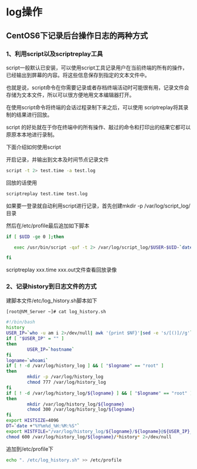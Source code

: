 # log操作

## CentOS6下记录后台操作日志的两种方式

### **1、利用script以及scriptreplay工具**

script一般默认已安装，可以使用script工具记录用户在当前终端的所有的操作，已经输出到屏幕的内容。将这些信息保存到指定的文本文件中。 

也就是说，script命令在你需要记录或者存档终端活动时可能很有用，记录文件会存储为文本文件，所以可以很方便地用文本编辑器打开。 

在使用script命令将终端的会话过程录制下来之后，可以使用 scriptreplay将其录制的结果进行回放。 

script 的好处就在于你在终端中的所有操作、敲过的命令和打印出的结果它都可以原原本本地进行录制。

下面介绍如何使用script

开启记录，并输出到文本及时间节点记录文件

```bash
script -t 2> test.time -a test.log
```

回放的话使用

```bash
scriptreplay test.time test.log
```

如果要一登录就自动利用script进行记录，首先创建mkdir -p /var/log/script_log/目录

然后在/etc/profile最后追加如下脚本

```bash
if [ $UID -ge 0 ];then

   exec /usr/bin/script -qaf -t 2> /var/log/script_log/$USER-$UID-`date +%Y%m%d%H%M`.time -a /var/log/script_log/$USER-$UID-`date +%Y%m%d%H%M`.out

fi
```

scriptreplay xxx.time xxx.out文件查看回放录像

### **2、记录history到日志文件的方式**

建脚本文件/etc/log_history.sh脚本如下

```bash
[root@VM_Server ~]# cat log_history.sh 

#!/bin/bash
history
USER_IP=`who -u am i 2>/dev/null| awk '{print $NF}'|sed -e 's/[()]//g'`
if [ "$USER_IP" = "" ]
then
        USER_IP=`hostname`
fi
logname=`whoami`
if [ ! -d /var/log/history_log ] && [ "$logname" == "root" ]
then
        mkdir -p /var/log/history_log
        chmod 777 /var/log/history_log
fi
if [ ! -d /var/log/history_log/${logname} ] && [ "$logname" == "root" ]
then
        mkdir /var/log/history_log/${logname}
        chmod 300 /var/log/history_log/${logname}
fi
export HISTSIZE=4096
DT=`date +"%Y%m%d_%H:%M:%S"`
export HISTFILE="/var/log/history_log/${logname}/${logname}@${USER_IP}_history_$DT"
chmod 600 /var/log/history_log/${logname}/*history* 2>/dev/null
```

追加到/etc/profile下

```bash
echo ". /etc/log_history.sh" >> /etc/profile
```

